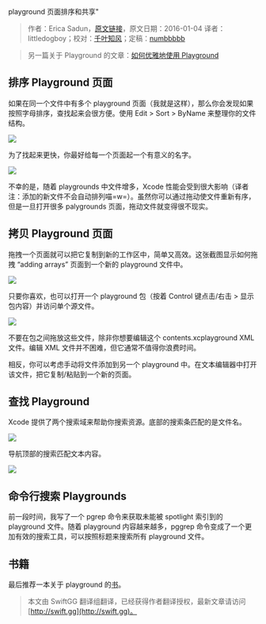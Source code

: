 playground 页面排序和共享"

> 作者：Erica Sadun，[原文链接](http://ericasadun.com/2016/01/04/sorting-and-sharing-playground-pages/)，原文日期：2016-01-04
> 译者：littledogboy；校对：[千叶知风](http://weibo.com/xiaoxxiao)；定稿：[numbbbbb](http://numbbbbb.com/)
  









> 另一篇关于 Playground 的文章：[如何优雅地使用 Playground](http://www.swiftyper.com/playground-advance-usage/)

## 排序 Playground 页面

如果在同一个文件中有多个 playground 页面（我就是这样），那么你会发现如果按照字母排序，查找起来会很方便。使用 Edit > Sort > ByName 来整理你的文件结构。



![](https://swift.gg/img/articles/sorting-and-sharing-playground-pages/Screen-Shot-2016-01-04-at-10.07.27-AM.png1454637017.2610323)

为了找起来更快，你最好给每一个页面起一个有意义的名字。

![](https://swift.gg/img/articles/sorting-and-sharing-playground-pages/Screen-Shot-2016-01-04-at-10.08.16-AM.png1454637018.4517174)

不幸的是，随着 playgrounds 中文件增多，Xcode 性能会受到很大影响（译者注：添加的新文件不会自动排列喵=w=）。虽然你可以通过拖动使文件重新有序，但是一旦打开很多 palygrounds 页面，拖动文件就变得很不现实。

## 拷贝 Playground 页面

拖拽一个页面就可以把它复制到新的工作区中，简单又高效。这张截图显示如何拖拽 “adding arrays” 页面到一个新的 playground 文件中。

![](https://swift.gg/img/articles/sorting-and-sharing-playground-pages/Screen-Shot-2016-01-04-at-10.18.15-AM.png1454637019.1361122)

只要你喜欢，也可以打开一个 playground 包（按着 Control 键点击/右击 > 显示包内容）并访问单个源文件。

![](https://swift.gg/img/articles/sorting-and-sharing-playground-pages/Screen-Shot-2016-01-04-at-10.22.04-AM.png1454637020.1251123)

不要在包之间拖放这些文件，除非你想要编辑这个 contents.xcplayground XML 文件。编辑 XML 文件并不困难，但它通常不值得你浪费时间。

相反，你可以考虑手动将文件添加到另一个 playground 中。在文本编辑器中打开该文件，把它复制/粘贴到一个新的页面。

## 查找 Playground

Xcode 提供了两个搜索域来帮助你搜索资源。底部的搜索条匹配的是文件名。

![](https://swift.gg/img/articles/sorting-and-sharing-playground-pages/Screen-Shot-2016-01-04-at-10.15.09-AM.png1454637020.6394622)

导航顶部的搜索匹配文本内容。

![](https://swift.gg/img/articles/sorting-and-sharing-playground-pages/Screen-Shot-2016-01-04-at-10.13.47-AM.png1454637021.0549808)

## 命令行搜索 Playgrounds

前一段时间，我写了一个 pgrep 命令来获取未能被 spotlight 索引到的 playground 文件。随着 playground 内容越来越多，pggrep 命令变成了一个更加有效的搜索工具，可以按照标题来搜索所有 playground 文件。

## 书籍

最后推荐一本关于 playground 的[书](https://itunes.apple.com/us/book/playground-secrets-power-tips/id982838034?mt=11)。
> 本文由 SwiftGG 翻译组翻译，已经获得作者翻译授权，最新文章请访问 [http://swift.gg](http://swift.gg)。